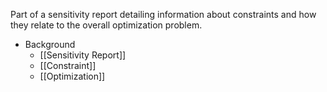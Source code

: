 Part of a sensitivity report detailing information about constraints and how they relate to the overall optimization problem.

- Background
	- [[Sensitivity Report]]
	- [[Constraint]]
	- [[Optimization]]